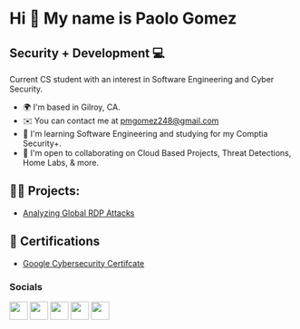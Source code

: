 Hi 👋 My name is Paolo Gomez
===============================

Security + Development 💻
-------------------
Current CS student with an interest in Software Engineering and Cyber Security. 

* 🌍  I'm based in Gilroy, CA.
* ✉️  You can contact me at [pmgomez248@gmail.com](mailto:pmgomez248@gmail.com)
* 🧠  I'm learning Software Engineering and studying for my Comptia Security+.
* 🤝  I'm open to collaborating on Cloud Based Projects, Threat Detections, Home Labs, & more.

<h2>👨‍💻 Projects:</h2>

 - [Analyzing Global RDP Attacks](https://github.com/pattherogue/SIEM-Lab)



<h2>📃 Certifications</h2>

 - [Google Cybersecurity Certifcate](https://www.credly.com/badges/d976f13b-25df-43c2-8c7f-97d697018c57)


### Socials

<p align="left"> <a href="https://www.github.com/pattherogue" target="_blank" rel="noreferrer"><img src="https://raw.githubusercontent.com/danielcranney/readme-generator/main/public/icons/socials/github-dark.svg" width="32" height="32" /></a> <a href="http://www.instagram.com/pattherogue" target="_blank" rel="noreferrer"><img src="https://raw.githubusercontent.com/danielcranney/readme-generator/main/public/icons/socials/instagram.svg" width="32" height="32" /></a> <a href="https://www.linkedin.com/in/paologomez target="_blank" rel="noreferrer"><img src="https://raw.githubusercontent.com/danielcranney/readme-generator/main/public/icons/socials/linkedin.svg" width="32" height="32" /></a> <a href="https://www.twitter.com/pattherogue" target="_blank" rel="noreferrer"><img src="https://raw.githubusercontent.com/danielcranney/readme-generator/main/public/icons/socials/twitter.svg" width="32" height="32" /></a> <a href="https://www.youtube.com/c/pattherogue" target="_blank" rel="noreferrer"><img src="https://raw.githubusercontent.com/danielcranney/readme-generator/main/public/icons/socials/youtube.svg" width="32" height="32" /></a></p>


